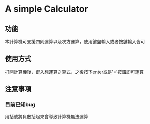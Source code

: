 # A simple Calculator
## 功能
本計算機可支援四則運算以及次方運算，使用鍵盤輸入或者按鍵輸入皆可
## 使用方式
打開計算機後，鍵入想運算之算式，之後按下enter或是'='按鈕即可運算
## 注意事項
### 目前已知bug
用括號將負數括起來會導致計算機無法運算
